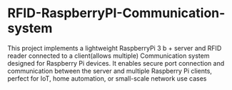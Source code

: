 # RFID-RaspberryPI-Communication-system
This project implements a lightweight  RaspberryPi 3 b + server and RFID reader connected to a client(allows multiple) Communication system designed for Raspberry Pi devices. It enables secure port connection and communication between the server and multiple Raspberry Pi clients, perfect for IoT, home automation, or small-scale network use cases
